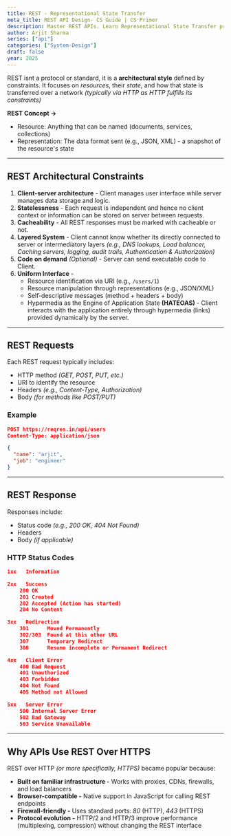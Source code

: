 ```yaml
---
title: REST - Representational State Transfer
meta_title: REST API Design- CS Guide | CS Primer
description: Master REST APIs. Learn Representational State Transfer principles for scalable web app development.
author: Arjit Sharma
series: ["api"]
categories: ["System-Design"]
draft: false
year: 2025
---
```


REST isnt a protocol or standard, it is a **architectural style** defined by constraints. It focuses on *resources*, their *state*, and how that state is transferred over a network *(typically via HTTP as HTTP fulfills its constraints)*

**REST Concept →**

- Resource: Anything that can be named (documents, services, collections)
- Representation: The data format sent (e.g., JSON, XML) - a snapshot of the resource's state

---

## REST Architectural Constraints

1. **Client-server architecture** - Client manages user interface while server manages data storage and logic.
2. **Statelessness** - Each request is independent and hence no client context or information can be stored on server between requests.
3. **Cacheability** - All REST responses must be marked with cacheable or not.
4. **Layered System** - Client cannot know whether its directly connected to server or intermediatory layers *(e.g., DNS lookups, Load balancer, Caching servers, logging, audit trails, Authentication & Authorization)*
5. **Code on demand** *(Optional)* - Server can send executable code to Client.
6. **Uniform Interface** - 
    - Resource identification via URI (e.g., `/users/1`)
    - Resource manipulation through representations (e.g., JSON/XML)
    - Self-descriptive messages (method + headers + body)
    - Hypermedia as the Engine of Application State **(HATEOAS)** - Client interacts with the application entirely through hypermedia (links) provided dynamically by the server.

---

## REST Requests

Each REST request typically includes:

- HTTP method *(GET, POST, PUT, etc.)*
- URI to identify the resource
- Headers *(e.g., Content-Type, Authorization)*
- Body *(for methods like POST/PUT)*

### Example

```json
POST https://reqres.in/api/users
Content-Type: application/json

{
  "name": "arjit",
  "job": "engineer"
}
```

---

## REST Response

Responses include:

- Status code *(e.g., 200 OK, 404 Not Found)*
- Headers
- Body *(if applicable)*

### HTTP Status Codes

```json
1xx   Information

2xx   Success
	200 OK
	201 Created
	202 Accepted (Action has started) 
	204 No Content

3xx   Redirection
	301      Moved Permanently
	302/303	 Found at this other URL
	307      Temporary Redirect
	308      Resume incomplete or Permanent Redirect

4xx   Client Error
	400 Bad Request
	401 Unauthorized
	403 Forbidden
	404 Not Found
	405 Method not Allowed

5xx   Server Error
	500 Internal Server Error
	502 Bad Gateway
	503 Service Unavailable
```

---

## Why APIs Use REST Over HTTPS

REST over HTTP *(or more specifically, HTTPS)* became popular because:

- **Built on familiar infrastructure -** Works with proxies, CDNs, firewalls, and load balancers
- **Browser-compatible -** Native support in JavaScript for calling REST endpoints
- **Firewall-friendly -** Uses standard ports: *80* (HTTP), *443* (HTTPS)
- **Protocol evolution -** HTTP/2 and HTTP/3 improve performance (multiplexing, compression) without changing the REST interface
